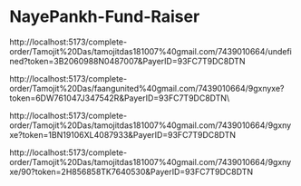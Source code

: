 # NayePankh-Fund-Raiser
http://localhost:5173/complete-order/Tamojit%20Das/tamojitdas181007%40gmail.com/7439010664/undefined?token=3B2060988N0487007&PayerID=93FC7T9DC8DTN

http://localhost:5173/complete-order/Tamojit%20Das/faangunited%40gmail.com/7439010664/9gxnyxe?token=6DW761047J347542R&PayerID=93FC7T9DC8DTN\


http://localhost:5173/complete-order/Tamojit%20Das/tamojitdas181007%40gmail.com/7439010664/9gxnyxe?token=1BN19106XL4087933&PayerID=93FC7T9DC8DTN

http://localhost:5173/complete-order/Tamojit%20Das/tamojitdas181007%40gmail.com/7439010664/9gxnyxe/90?token=2H856858TK7640530&PayerID=93FC7T9DC8DTN